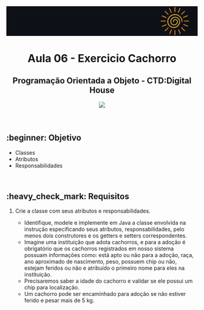 <div align="center"><img src="https://github.com/lipollis/Imagens-Git/blob/main/banner_assinatura.svg" /></div>

<h1 align="center"> Aula 06 - Exercicio Cachorro </h1>
<h2 align="center"> Programação Orientada a Objeto - CTD:Digital House </h2>

<div align="center">
  <img src="https://cdn.jsdelivr.net/gh/devicons/devicon/icons/java/java-original-wordmark.svg" width="70px"/>
  <br>
  <br>
</div>  

<br>
<h2>:beginner: Objetivo</h2>

<p align="justify">
  <ul>
      <li>Classes</li>
      <li>Atributos</li>
      <li>Responsabilidades</li>
  </ul>
</p>

<br>
<h2>:heavy_check_mark: Requisitos </h2>

<ol>
  <li>Crie a classe com seus atributos e responsabilidades.</li>
    <ul>
      <li>Identifique, modele e implemente em Java a classe envolvida na instrução especificando seus atributos, responsabilidades, pelo menos dois construtores e os getters e setters correspondentes.</li>
      <li>Imagine uma instituição que adota cachorros, e para a adoção é obrigatório que os cachorros registrados em nosso sistema possuam informações como: está apto ou não para a adoção, raça, ano aproximado de nascimento, peso, possuem chip ou não, estejam feridos ou não e atribuído o primeiro nome para eles na instituição.</li>
      <li>Precisaremos saber a idade do cachorro e validar se ele possui um chip para localização.</li>
      <li>Um cachorro pode ser encaminhado para adoção se não estiver ferido e pesar mais de 5 kg.</li>
  </ul>
</ol>
